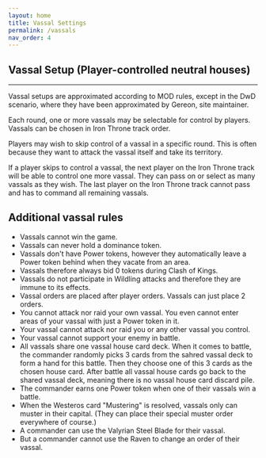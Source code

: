 ```yaml
---
layout: home
title: Vassal Settings
permalink: /vassals
nav_order: 4
---
```


## Vassal Setup (Player-controlled neutral houses)

---
Vassal setups are approximated according to MOD rules, except in the DwD scenario, where they have been approximated by Gereon, site maintainer.

Each round, one or more vassals may be selectable for control by players. Vassals can be chosen in Iron Throne track order.

Players may wish to skip control of a vassal in a specific round. This is often because they want to attack the vassal itself and take its territory.

If a player skips to control a vassal, the next player on the Iron Throne track will be able to control one more vassal. They can pass on or select as many vassals as they wish.
The last player on the Iron Throne track cannot pass and has to command all remaining vassals.

## Additional vassal rules

* Vassals cannot win the game.
* Vassals can never hold a dominance token.
* Vassals don't have Power tokens, however they automatically leave a Power token behind when they vacate from an area.
* Vassals therefore always bid 0 tokens during Clash of Kings.
* Vassals do not participate in Wildling attacks and therefore they are immune to its effects.
* Vassal orders are placed after player orders. Vassals can just place 2 orders.
* You cannot attack nor raid your own vassal. You even cannot enter areas of your vassal with just a Power token in it.
* Your vassal cannot attack nor raid you or any other vassal you control.
* Your vassal cannot support your enemy in battle.
* All vassals share one vassal house card deck. When it comes to battle, the commander randomly picks 3 cards from the sahred vassal deck to form a hand for this battle. Then they  choose one of this 3 cards as the chosen house card. After battle all vassal house cards go back to the shared vassal deck, meaning there is no vassal house card discard pile.
* The commander earns one Power token when one of their vassals win a battle.
* When the Westeros card "Mustering" is resolved, vassals only can muster in their capital. (They can place their special muster order everywhere of course.)
* A commander can use the Valyrian Steel Blade for their vassal.
* But a commander cannot use the Raven to change an order of their vassal.
